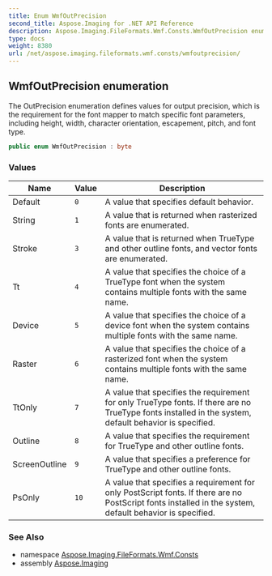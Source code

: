 ```yaml
---
title: Enum WmfOutPrecision
second_title: Aspose.Imaging for .NET API Reference
description: Aspose.Imaging.FileFormats.Wmf.Consts.WmfOutPrecision enum. The OutPrecision enumeration defines values for output precision which is the requirement for the font mapper to match specific font parameters including height width character orientation escapement pitch and font type
type: docs
weight: 8380
url: /net/aspose.imaging.fileformats.wmf.consts/wmfoutprecision/
---
```

## WmfOutPrecision enumeration

The OutPrecision enumeration defines values for output precision, which is the requirement for the font mapper to match specific font parameters, including height, width, character orientation, escapement, pitch, and font type.

```csharp
public enum WmfOutPrecision : byte
```

### Values

| Name | Value | Description |
| --- | --- | --- |
| Default | `0` | A value that specifies default behavior. |
| String | `1` | A value that is returned when rasterized fonts are enumerated. |
| Stroke | `3` | A value that is returned when TrueType and other outline fonts, and vector fonts are enumerated. |
| Tt | `4` | A value that specifies the choice of a TrueType font when the system contains multiple fonts with the same name. |
| Device | `5` | A value that specifies the choice of a device font when the system contains multiple fonts with the same name. |
| Raster | `6` | A value that specifies the choice of a rasterized font when the system contains multiple fonts with the same name. |
| TtOnly | `7` | A value that specifies the requirement for only TrueType fonts. If there are no TrueType fonts installed in the system, default behavior is specified. |
| Outline | `8` | A value that specifies the requirement for TrueType and other outline fonts. |
| ScreenOutline | `9` | A value that specifies a preference for TrueType and other outline fonts. |
| PsOnly | `10` | A value that specifies a requirement for only PostScript fonts. If there are no PostScript fonts installed in the system, default behavior is specified. |

### See Also

* namespace [Aspose.Imaging.FileFormats.Wmf.Consts](../../aspose.imaging.fileformats.wmf.consts/)
* assembly [Aspose.Imaging](../../)


